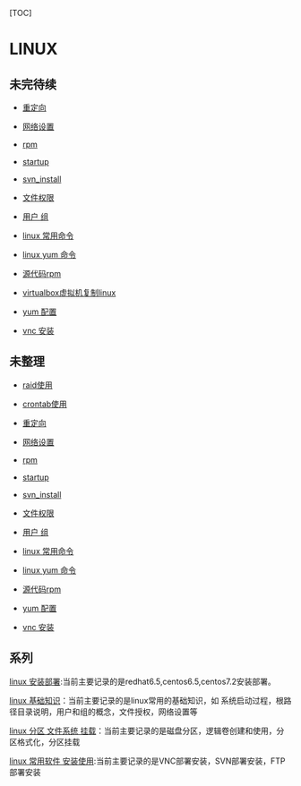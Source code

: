 [TOC]

# LINUX



## 未完待续

- [重定向](../20170601/linux_重定向.md)
- [网络设置](../20170601/linux_network.md)
- [rpm](../20170601/linux_rpm.md)
- [startup](../20170601/linux_startup.md)
- [svn_install](../20170601/linux_svn_install.md)

  
- [文件权限](../20170601/linux_authorization.md)
- [用户 组](../20170601/linux_user_group.md)
- [linux 常用命令](../20170502/linux_常用命令.md)
- [linux yum 命令](../20170502/linux_yum_config.md)
- [源代码rpm](../20170601/LINUX_源代码_RPM_区别联系.md)
- [virtualbox虚拟机复制linux](../20170601/linux_virtualbox_copy.md)
- [yum 配置](../20170601/linux_yum_配置.md)
- [vnc 安装](../20170601/linux_vnc_install.md)



## 未整理

- [raid使用](../20170627/linux_raid.md)
- [crontab使用](../20170601/linux_crontab.md)
- [重定向](../20170601/linux_重定向.md)
- [网络设置](../20170601/linux_network.md)
- [rpm](../20170601/linux_rpm.md)
- [startup](../20170601/linux_startup.md)
- [svn_install](../20170601/linux_svn_install.md)

  
- [文件权限](../20170601/linux_authorization.md)
- [用户 组](../20170601/linux_user_group.md)
- [linux 常用命令](../20170502/linux_常用命令.md)
- [linux yum 命令](../20170502/linux_yum_config.md)
- [源代码rpm](../20170601/LINUX_源代码_RPM_区别联系.md)
- [yum 配置](../20170601/linux_yum_配置.md)
- [vnc 安装](../20170601/linux_vnc_install.md)

  

## 系列

[linux 安装部署](../20170601/LINUX_INSTALL.md):当前主要记录的是redhat6.5,centos6.5,centos7.2安装部署。

[linux 基础知识](../20180727/linux_基础知识.md)：当前主要记录的是linux常用的基础知识，如 系统启动过程，根路径目录说明，用户和组的概念，文件授权，网络设置等

[linux 分区  文件系统 挂载](../20180718/linux_分区_文件系统_挂载.md)：当前主要记录的是磁盘分区，逻辑卷创建和使用，分区格式化，分区挂载

[linux 常用软件 安装使用]():当前主要记录的是VNC部署安装，SVN部署安装，FTP部署安装













